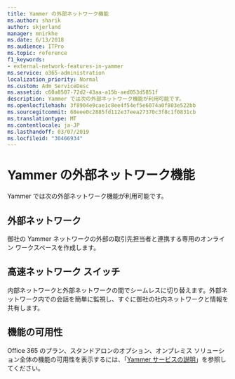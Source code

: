 ```yaml
---
title: Yammer の外部ネットワーク機能
ms.author: sharik
author: skjerland
manager: mnirkhe
ms.date: 6/13/2018
ms.audience: ITPro
ms.topic: reference
f1_keywords:
- external-network-features-in-yammer
ms.service: o365-administration
localization_priority: Normal
ms.custom: Adm_ServiceDesc
ms.assetid: c60a8507-72d2-43aa-a15b-aed053d5851f
description: Yammer では次の外部ネットワーク機能が利用可能です。
ms.openlocfilehash: 3f8904e9cae1c8ee4f54ef5e6074a0f803e522bb
ms.sourcegitcommit: 68eee0c2885fd112e37eea27370c3f8c1f0831cb
ms.translationtype: MT
ms.contentlocale: ja-JP
ms.lasthandoff: 03/07/2019
ms.locfileid: "30466934"
---
```

# <a name="external-network-features-in-yammer"></a>Yammer の外部ネットワーク機能

Yammer では次の外部ネットワーク機能が利用可能です。
  
## <a name="external-networks"></a>外部ネットワーク
<a name="bkmk_ExternalNetworks"> </a>

御社の Yammer ネットワークの外部の取引先担当者と連携する専用のオンライン ワークスペースを作成します。
  
## <a name="fast-network-switching"></a>高速ネットワーク スイッチ
<a name="bkmk_FastNetworkSwitching"> </a>

内部ネットワークと外部ネットワークの間でシームレスに切り替えます。外部ネットワーク内での会話を簡単に監視し、すぐに御社の社内ネットワークと情報を共有します。
  
## <a name="feature-availability"></a>機能の可用性
<a name="bkmk_FastNetworkSwitching"> </a>

Office 365 のプラン、スタンドアロンのオプション、オンプレミス ソリューション全体の機能の可用性を表示するには、「[Yammer サービスの説明](yammer-service-description.md)」を参照してください。